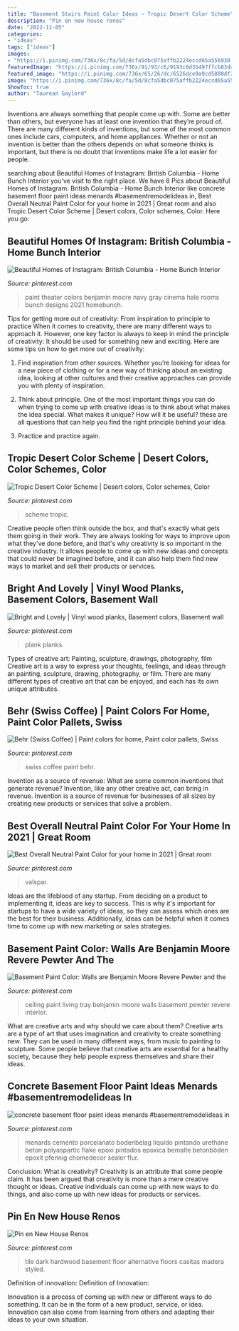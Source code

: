 ```yaml
---
title: "Basement Stairs Paint Color Ideas ~ Tropic Desert Color Scheme"
description: "Pin en new house renos"
date: "2022-11-05"
categories:
- "ideas"
tags: ["ideas"]
images:
- "https://i.pinimg.com/736x/8c/fa/5d/8cfa5dbc075affb2224eccd65a556930.jpg"
featuredImage: "https://i.pinimg.com/736x/91/93/c6/9193c6d31497ffcb83daa2fa9a858b70.jpg"
featured_image: "https://i.pinimg.com/736x/65/26/dc/6526dce9a9cd5880df2474677dbc3fd9--basement-flooring-plank-flooring.jpg"
image: "https://i.pinimg.com/736x/8c/fa/5d/8cfa5dbc075affb2224eccd65a556930.jpg"
ShowToc: true
author: "Taurean Gaylord"
---
```



Inventions are always something that people come up with. Some are better than others, but everyone has at least one invention that they’re proud of. There are many different kinds of inventions, but some of the most common ones include cars, computers, and home appliances. Whether or not an invention is better than the others depends on what someone thinks is important, but there is no doubt that inventions make life a lot easier for people.

	

		
searching about Beautiful Homes of Instagram: British Columbia - Home Bunch Interior you've visit to the right place. We have 8 Pics about Beautiful Homes of Instagram: British Columbia - Home Bunch Interior like concrete basement floor paint ideas menards #basementremodelideas in, Best Overall Neutral Paint Color for your home in 2021 | Great room and also Tropic Desert Color Scheme | Desert colors, Color schemes, Color. Here you go:
		
    
## Beautiful Homes Of Instagram: British Columbia - Home Bunch Interior

<img loading=lazy src="https://i.pinimg.com/736x/19/57/38/1957384793122c2fb49e04aaeb7532d3.jpg" onerror="this.onerror=null;this.src='https://tse2.mm.bing.net/th?id=OIP.354SSdDobDkyQQYSQdnpzwHaE8&amp;pid=15.1';" alt="Beautiful Homes of Instagram: British Columbia - Home Bunch Interior">

_Source: pinterest.com_

>paint theater colors benjamin moore navy gray cinema hale rooms bunch designs 2021 homebunch. 

	

Tips for getting more out of creativity: From inspiration to principle to practice
When it comes to creativity, there are many different ways to approach it. However, one key factor is always to keep in mind the principle of creativity: It should be used for something new and exciting. Here are some tips on how to get more out of creativity:
1. Find inspiration from other sources. Whether you’re looking for ideas for a new piece of clothing or for a new way of thinking about an existing idea, looking at other cultures and their creative approaches can provide you with plenty of inspiration.

2. Think about principle. One of the most important things you can do when trying to come up with creative ideas is to think about what makes the idea special. What makes it unique? How will it be useful? these are all questions that can help you find the right principle behind your idea.

3. Practice and practice again.

    
## Tropic Desert Color Scheme | Desert Colors, Color Schemes, Color

<img loading=lazy src="https://i.pinimg.com/736x/91/93/c6/9193c6d31497ffcb83daa2fa9a858b70.jpg" onerror="this.onerror=null;this.src='https://tse3.mm.bing.net/th?id=OIP.0jzPYz6rmHCvVKYMmNj_WwHaFY&amp;pid=15.1';" alt="Tropic Desert Color Scheme | Desert colors, Color schemes, Color">

_Source: pinterest.com_

>scheme tropic. 

	

Creative people often think outside the box, and that's exactly what gets them going in their work. They are always looking for ways to improve upon what they've done before, and that's why creativity is so important in the creative industry. It allows people to come up with new ideas and concepts that could never be imagined before, and it can also help them find new ways to market and sell their products or services.

    
## Bright And Lovely | Vinyl Wood Planks, Basement Colors, Basement Wall

<img loading=lazy src="https://i.pinimg.com/736x/65/26/dc/6526dce9a9cd5880df2474677dbc3fd9--basement-flooring-plank-flooring.jpg" onerror="this.onerror=null;this.src='https://tse1.mm.bing.net/th?id=OIP.EddyWSYwlpZFpyCYYplV1QHaJ4&amp;pid=15.1';" alt="Bright and Lovely | Vinyl wood planks, Basement colors, Basement wall">

_Source: pinterest.com_

>plank planks. 

	

Types of creative art: Painting, sculpture, drawings, photography, film
Creative art is a way to express your thoughts, feelings, and ideas through an painting, sculpture, drawing, photography, or film. There are many different types of creative art that can be enjoyed, and each has its own unique attributes.

    
## Behr (Swiss Coffee) | Paint Colors For Home, Paint Color Pallets, Swiss

<img loading=lazy src="https://i.pinimg.com/736x/00/d9/b9/00d9b9d01fc6ef8ccb834af86a01091b.jpg" onerror="this.onerror=null;this.src='https://tse3.mm.bing.net/th?id=OIP.d_pA-oKbKypyPxPO3-6lhgHaJ3&amp;pid=15.1';" alt="Behr (Swiss Coffee) | Paint colors for home, Paint color pallets, Swiss">

_Source: pinterest.com_

>swiss coffee paint behr. 

	

Invention as a source of revenue: What are some common inventions that generate revenue?
Invention, like any other creative act, can bring in revenue. Invention is a source of revenue for businesses of all sizes by creating new products or services that solve a problem.

    
## Best Overall Neutral Paint Color For Your Home In 2021 | Great Room

<img loading=lazy src="https://i.pinimg.com/736x/f2/44/ba/f244bac891d99e1ff8658b53a899d858.jpg" onerror="this.onerror=null;this.src='https://tse4.mm.bing.net/th?id=OIP.e_LHzb4shkkeH-_oP18IlAHaLd&amp;pid=15.1';" alt="Best Overall Neutral Paint Color for your home in 2021 | Great room">

_Source: pinterest.com_

>valspar. 

	

Ideas are the lifeblood of any startup. From deciding on a product to implementing it, ideas are key to success. This is why it's important for startups to have a wide variety of ideas, so they can assess which ones are the best for their business. Additionally, ideas can be helpful when it comes time to come up with new marketing or sales strategies.

    
## Basement Paint Color: Walls Are Benjamin Moore Revere Pewter And The

<img loading=lazy src="https://i.pinimg.com/736x/a2/f8/7f/a2f87f30092d5e84ffbf11a59902e3d6.jpg" onerror="this.onerror=null;this.src='https://tse4.mm.bing.net/th?id=OIP.o2tMzWAKgHF-i5OeIXP0GAHaLG&amp;pid=15.1';" alt="Basement Paint Color: Walls are Benjamin Moore Revere Pewter and the">

_Source: pinterest.com_

>ceiling paint living tray benjamin moore walls basement pewter revere interior. 

	

What are creative arts and why should we care about them?
Creative arts are a type of art that uses imagination and creativity to create something new. They can be used in many different ways, from music to painting to sculpture. Some people believe that creative arts are essential for a healthy society, because they help people express themselves and share their ideas.

    
## Concrete Basement Floor Paint Ideas Menards #basementremodelideas In

<img loading=lazy src="https://i.pinimg.com/736x/8c/fa/5d/8cfa5dbc075affb2224eccd65a556930.jpg" onerror="this.onerror=null;this.src='https://tse1.mm.bing.net/th?id=OIP.S9COGNIveeZ8Fgk4XLojkQHaNL&amp;pid=15.1';" alt="concrete basement floor paint ideas menards #basementremodelideas in">

_Source: pinterest.com_

>menards cemento porcelanato bodenbelag liquido pintando urethane beton polyaspartic flake epoxi pintados epoxica bemalte betonböden epoxit pfennig chomedecor sealer flur. 

	

Conclusion: What is creativity?
Creativity is an attribute that some people claim. It has been argued that creativity is more than a mere creative thought or ideas. Creative individuals can come up with new ways to do things, and also come up with new ideas for products or services.

    
## Pin En New House Renos

<img loading=lazy src="https://i.pinimg.com/736x/6b/8b/68/6b8b68f719ad49ec48ec4ff6f4404b29--hardwood-tile-dark-hardwood.jpg" onerror="this.onerror=null;this.src='https://tse4.mm.bing.net/th?id=OIP.oUVqv-rkJcoZed92T019WgHaJ3&amp;pid=15.1';" alt="Pin en New House Renos">

_Source: pinterest.com_

>tile dark hardwood basement floor alternative floors casitas madera styled. 

	

Definition of innovation:
Definition of Innovation: 

Innovation is a process of coming up with new or different ways to do something. It can be in the form of a new product, service, or idea. Innovation can also come from learning from others and adapting their ideas to your own situation.

